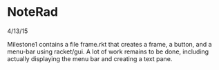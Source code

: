 # NoteRad

4/13/15

Milestone1 contains a file frame.rkt that creates a frame, a button, and a menu-bar using racket/gui. A lot of work remains to be done, including actually displaying the menu bar and creating a text pane.
